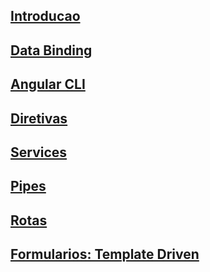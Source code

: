
## [Introducao](00-introducao/00-index.md)
## [Data Binding](01-data-binding/00-index.md)
## [Angular CLI](02-angular-cli/00-index.md)
## [Diretivas](03-diretivas/00-index.md)
## [Services](04-services/00-index.md)
## [Pipes](05-pipes/00-index.md)
## [Rotas](06-rotas/00-index.md)
## [Formularios: Template Driven](07-fomularios-template-driven/00-index.md)
